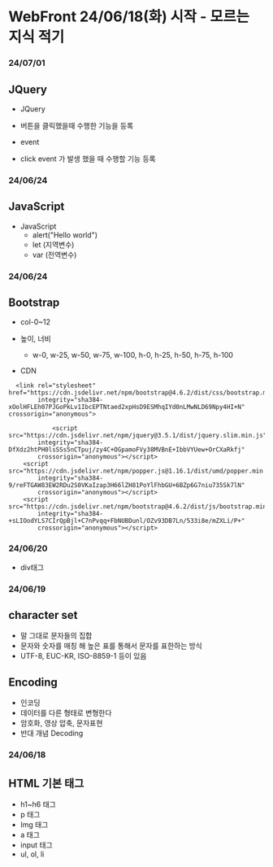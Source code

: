 # WebFront 24/06/18(화) 시작 - 모르는 지식 적기

<h3>24/07/01</h3>
<h2>JQuery</h2>

- JQuery

- 버튼을 클릭했을때 수행한 기능을 등록
- event
- click event 가 발생 했을 때 수행할 기능 등록

<h3>24/06/24</h3>
<h2>JavaScript</h2>

- JavaScript
  - alert("Hello world")
  - let (지역변수)
  - var (전역변수)

<h3>24/06/24</h3>

<h2>Bootstrap</h2>

- col-0~12

- 높이, 너비

  - w-0, w-25, w-50, w-75, w-100, h-0, h-25, h-50, h-75, h-100

- CDN

```
  <link rel="stylesheet" href="https://cdn.jsdelivr.net/npm/bootstrap@4.6.2/dist/css/bootstrap.min.css"
        integrity="sha384-xOolHFLEh07PJGoPkLv1IbcEPTNtaed2xpHsD9ESMhqIYd0nLMwNLD69Npy4HI+N" crossorigin="anonymous">

            <script src="https://cdn.jsdelivr.net/npm/jquery@3.5.1/dist/jquery.slim.min.js"
        integrity="sha384-DfXdz2htPH0lsSSs5nCTpuj/zy4C+OGpamoFVy38MVBnE+IbbVYUew+OrCXaRkfj"
        crossorigin="anonymous"></script>
    <script src="https://cdn.jsdelivr.net/npm/popper.js@1.16.1/dist/umd/popper.min.js"
        integrity="sha384-9/reFTGAW83EW2RDu2S0VKaIzap3H66lZH81PoYlFhbGU+6BZp6G7niu735Sk7lN"
        crossorigin="anonymous"></script>
    <script src="https://cdn.jsdelivr.net/npm/bootstrap@4.6.2/dist/js/bootstrap.min.js"
        integrity="sha384-+sLIOodYLS7CIrQpBjl+C7nPvqq+FbNUBDunl/OZv93DB7Ln/533i8e/mZXLi/P+"
        crossorigin="anonymous"></script>
```

<h3>24/06/20</h3>

- div태그

<h3>24/06/19</h3>
<h2>character set</h2>

- 말 그대로 문자들의 집합
- 문자와 숫자를 매칭 해 높은 표를 통해서 문자를 표한하는 방식
- UTF-8, EUC-KR, ISO-8859-1 등이 있음

<h2>Encoding</h2>

- 인코딩
- 데이터를 다른 형태로 변형한다
- 암호화, 영상 압축, 문자표현
- 반대 개념 Decoding

<h3>24/06/18</h3>

<h2>HTML 기본 태그</h2>

- h1~h6 태그
- p 태그
- Img 태그
- a 태그
- input 태그
- ul, ol, li
